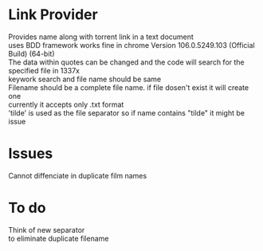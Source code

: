 # Link Provider
Provides name along with torrent link in a text document\
uses BDD framework works fine in chrome Version 106.0.5249.103 (Official Build) (64-bit)\
The data within quotes can be changed and the code will search for the specified file in 1337x\
keywork search and file name should be same\
Filename should be a complete file name. if file dosen't exist it will create one\
currently it accepts only .txt format\
'tilde' is used as the file separator so if name contains "tilde" it might be issue 

# Issues
Cannot diffenciate in duplicate film names

# To do
Think of new separator\
to eliminate duplicate filename
